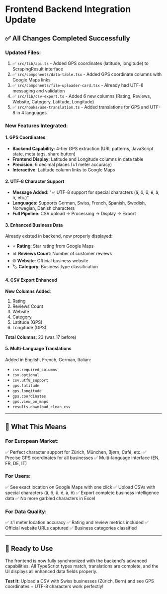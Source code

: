 # Frontend Backend Integration Update

## ✅ All Changes Completed Successfully

### Updated Files:
1. ✅ `src/lib/api.ts` - Added GPS coordinates (latitude, longitude) to ScrapingResult interface
2. ✅ `src/components/data-table.tsx` - Added GPS coordinate columns with Google Maps links
3. ✅ `src/components/file-uploader-card.tsx` - Already had UTF-8 messaging and validation
4. ✅ `src/lib/csv-export.ts` - Added 6 new columns (Rating, Reviews, Website, Category, Latitude, Longitude)
5. ✅ `src/hooks/use-translation.ts` - Added translations for GPS and UTF-8 in 4 languages

### New Features Integrated:

#### 1. GPS Coordinates
- **Backend Capability**: 4-tier GPS extraction (URL patterns, JavaScript state, meta tags, share button)
- **Frontend Display**: Latitude and Longitude columns in data table
- **Precision**: 6 decimal places (±1 meter accuracy)
- **Interactive**: Latitude column links to Google Maps

#### 2. UTF-8 Character Support
- **Message Added**: "✓ UTF-8 support for special characters (ä, ö, ü, é, à, ñ, etc.)"
- **Languages**: Supports German, Swiss, French, Spanish, Swedish, Norwegian, Danish characters
- **Full Pipeline**: CSV upload → Processing → Display → Export

#### 3. Enhanced Business Data
Already existed in backend, now properly displayed:
- ⭐ **Rating**: Star rating from Google Maps
- 📊 **Reviews Count**: Number of customer reviews
- 🌐 **Website**: Official business website
- 🏷️ **Category**: Business type classification

#### 4. CSV Export Enhanced
**New Columns Added**:
1. Rating
2. Reviews Count
3. Website
4. Category
5. Latitude (GPS)
6. Longitude (GPS)

**Total Columns**: 23 (was 17 before)

#### 5. Multi-Language Translations
Added in English, French, German, Italian:
- `csv.required_columns`
- `csv.optional`
- `csv.utf8_support`
- `gps.latitude`
- `gps.longitude`
- `gps.coordinates`
- `gps.view_on_maps`
- `results.download_clean_csv`

---

## 🎯 What This Means

### For European Market:
✅ Perfect character support for Zürich, München, Bjørn, Café, etc.
✅ Precise GPS coordinates for all businesses
✅ Multi-language interface (EN, FR, DE, IT)

### For Users:
✅ See exact location on Google Maps with one click
✅ Upload CSVs with special characters (ä, ö, ü, é, à, ñ)
✅ Export complete business intelligence data
✅ No more garbled characters in Excel

### For Data Quality:
✅ ±1 meter location accuracy
✅ Rating and review metrics included
✅ Official website URLs captured
✅ Business categories classified

---

## 🚀 Ready to Use

The frontend is now fully synchronized with the backend's advanced capabilities. All TypeScript types match, translations are complete, and the UI displays all enhanced data fields properly.

**Test It**: Upload a CSV with Swiss businesses (Zürich, Bern) and see GPS coordinates + UTF-8 characters work perfectly!
